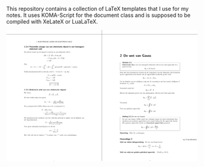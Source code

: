 This repository contains a collection of LaTeX templates that I use for my notes.
It uses KOMA-Script for the document class and is supposed to be compiled with XeLateX or LuaLaTeX.

![Example](https://raw.githubusercontent.com/junotvd/latex/master/.github/images/algemene-natuurkunde-ii.png)
